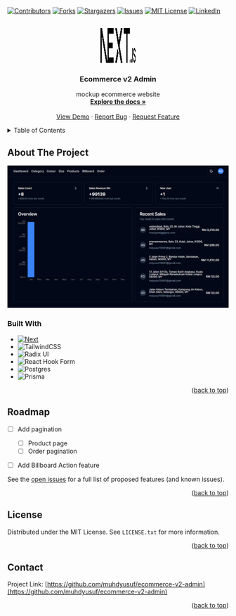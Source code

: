 <!-- Improved compatibility of back to top link: See: https://github.com/muhdyusuf/ecommerce-v2-admin/pull/73 -->
<a name="readme-top"></a>
<!--
*** Thanks for checking out the Best-README-Template. If you have a suggestion
*** that would make this better, please fork the repo and create a pull request
*** or simply open an issue with the tag "enhancement".
*** Don't forget to give the project a star!
*** Thanks again! Now go create something AMAZING! :D
-->



<!-- PROJECT SHIELDS -->
<!--
*** I'm using markdown "reference style" links for readability.
*** Reference links are enclosed in brackets [ ] instead of parentheses ( ).
*** See the bottom of this document for the declaration of the reference variables
*** for contributors-url, forks-url, etc. This is an optional, concise syntax you may use.
*** https://www.markdownguide.org/basic-syntax/#reference-style-links
-->
[![Contributors][contributors-shield]][contributors-url]
[![Forks][forks-shield]][forks-url]
[![Stargazers][stars-shield]][stars-url]
[![Issues][issues-shield]][issues-url]
[![MIT License][license-shield]][license-url]
[![LinkedIn][linkedin-shield]][linkedin-url]



<!-- PROJECT LOGO -->
<br />
<div align="center">
  <a href="https://github.com/muhdyusuf/ecommerce-v2-admin">
    <img src="./public/next.svg" alt="Logo" width="80" height="80">
  </a>

  <h3 align="center">Ecommerce v2 Admin</h3>

  <p align="center">
    mockup ecommerce website
    <br />
    <a href="https://github.com/muhdyusuf/ecommerce-v2-admin"><strong>Explore the docs »</strong></a>
    <br />
    <br />
    <a href="https://ecommerce-v2-admin.vercel.app/">View Demo</a>
    ·
    <a href="https://github.com/muhdyusuf/ecommerce-v2-admin/issues">Report Bug</a>
    ·
    <a href="https://github.com/muhdyusuf/ecommerce-v2-admin/issues">Request Feature</a>
  </p>
</div>



<!-- TABLE OF CONTENTS -->
<details>
  <summary>Table of Contents</summary>
  <ol>
    <li>
      <a href="#about-the-project">About The Project</a>
      <ul>
        <li><a href="#built-with">Built With</a></li>
      </ul>
    </li>
    <li><a href="#roadmap">Roadmap</a></li>
    <li><a href="#license">License</a></li>
    <li><a href="#contact">Contact</a></li>
 
  </ol>
</details>



<!-- ABOUT THE PROJECT -->
## About The Project

[![Product Name Screen Shot][product-screenshot]](https://ecommerce-v2-admin.vercel.app/)


### Built With

* [![Next][Next.js]][Next-url]
* ![TailwindCSS](https://img.shields.io/badge/tailwindcss-%2338B2AC.svg?style=for-the-badge&logo=tailwind-css&logoColor=white)
* ![Radix UI](https://img.shields.io/badge/radix%20ui-161618.svg?style=for-the-badge&logo=radix-ui&logoColor=white)
* ![React Hook Form](https://img.shields.io/badge/React%20Hook%20Form-%23EC5990.svg?style=for-the-badge&logo=reacthookform&logoColor=white)
* ![Postgres](https://img.shields.io/badge/postgres-%23316192.svg?style=for-the-badge&logo=postgresql&logoColor=white)
* ![Prisma](https://img.shields.io/badge/Prisma-3982CE?style=for-the-badge&logo=Prisma&logoColor=white)


<p align="right">(<a href="#readme-top">back to top</a>)</p>



<!-- GETTING STARTED -->

<!-- ROADMAP -->
## Roadmap

- [ ] Add pagination
  - [ ] Product page
  - [ ] Order pagination
- [ ] Add Billboard Action feature


See the [open issues](https://github.com/muhdyusuf/ecommerce-v2-admin/issues) for a full list of proposed features (and known issues).

<p align="right">(<a href="#readme-top">back to top</a>)</p>



<!-- LICENSE -->
## License

Distributed under the MIT License. See `LICENSE.txt` for more information.

<p align="right">(<a href="#readme-top">back to top</a>)</p>



<!-- CONTACT -->
## Contact


Project Link: [https://github.com/muhdyusuf/ecommerce-v2-admin](https://github.com/muhdyusuf/ecommerce-v2-admin)

<p align="right">(<a href="#readme-top">back to top</a>)</p>




<!-- MARKDOWN LINKS & IMAGES -->
<!-- https://www.markdownguide.org/basic-syntax/#reference-style-links -->
[contributors-shield]: https://img.shields.io/github/contributors/muhdyusuf/ecommerce-v2-admin.svg?style=for-the-badge
[contributors-url]: https://github.com/muhdyusuf/ecommerce-v2-admin/graphs/contributors
[forks-shield]: https://img.shields.io/github/forks/muhdyusuf/ecommerce-v2-admin.svg?style=for-the-badge
[forks-url]: https://github.com/muhdyusuf/ecommerce-v2-admin/network/members
[stars-shield]: https://img.shields.io/github/stars/muhdyusuf/ecommerce-v2-admin.svg?style=for-the-badge
[stars-url]: https://github.com/muhdyusuf/ecommerce-v2-admin/stargazers
[issues-shield]: https://img.shields.io/github/issues/muhdyusuf/ecommerce-v2-admin.svg?style=for-the-badge
[issues-url]: https://github.com/muhdyusuf/ecommerce-v2-admin/issues
[license-shield]: https://img.shields.io/github/license/muhdyusuf/ecommerce-v2-admin.svg?style=for-the-badge
[license-url]: https://github.com/muhdyusuf/ecommerce-v2-admin/blob/master/LICENSE.txt
[linkedin-shield]: https://img.shields.io/badge/-LinkedIn-black.svg?style=for-the-badge&logo=linkedin&colorB=555
[linkedin-url]: https://linkedin.com/in/othneildrew
[product-screenshot]: ./public/screenshot.png
[Next.js]: https://img.shields.io/badge/next.js-000000?style=for-the-badge&logo=nextdotjs&logoColor=white
[Next-url]: https://nextjs.org/
[React.js]: https://img.shields.io/badge/React-20232A?style=for-the-badge&logo=react&logoColor=61DAFB
[React-url]: https://reactjs.org/